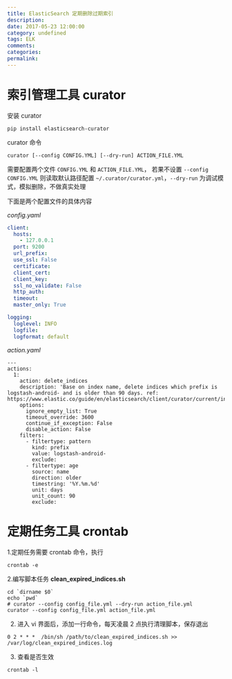 ```yaml
---
title: ElasticSearch 定期删除过期索引
description:
date: 2017-05-23 12:00:00
category: undefined
tags: ELK
comments:
categories:
permalink:
---
```




# 索引管理工具 curator

安装 curator

```shell
pip install elasticsearch-curator
```

curator 命令

```shell
curator [--config CONFIG.YML] [--dry-run] ACTION_FILE.YML
```

需要配置两个文件 `CONFIG.YML` 和 `ACTION_FILE.YML`， 若果不设置 `--config CONFIG.YML` 则读取默认路径配置 `~/.curator/curator.yml`，`--dry-run` 为调试模式，模拟删除，不做真实处理

下面是两个配置文件的具体内容

_config.yaml_

```yaml
client:
  hosts:
    - 127.0.0.1
  port: 9200
  url_prefix:
  use_ssl: False
  certificate:
  client_cert:
  client_key:
  ssl_no_validate: False
  http_auth:
  timeout:
  master_only: True

logging:
  loglevel: INFO
  logfile:
  logformat: default
```

_action.yaml_

```
---
actions:
  1:
    action: delete_indices
    description: 'Base on index name, delete indices which prefix is logstash-android- and is older than 90 days. ref: https://www.elastic.co/guide/en/elasticsearch/client/curator/current/index.html'
    options:
      ignore_empty_list: True
      timeout_override: 3600
      continue_if_exception: False
      disable_action: False
    filters:
      - filtertype: pattern
        kind: prefix
        value: logstash-android-
        exclude: 
      - filtertype: age
        source: name
        direction: older
        timestring: '%Y.%m.%d'
        unit: days
        unit_count: 90
        exclude:
```

# 定期任务工具 crontab

1.定期任务需要 crontab 命令，执行

```shell
crontab -e 
```
    
2.编写脚本任务 **clean_expired_indices.sh**

```shell
cd `dirname $0`
echo `pwd`
# curator --config config_file.yml --dry-run action_file.yml
curator --config config_file.yml action_file.yml
```

2. 进入 vi 界面后，添加一行命令，每天凌晨 2 点执行清理脚本，保存退出

```shell
0 2 * * *  /bin/sh /path/to/clean_expired_indices.sh >> /var/log/clean_expired_indices.log
```

3. 查看是否生效

```shell
crontab -l 
```

